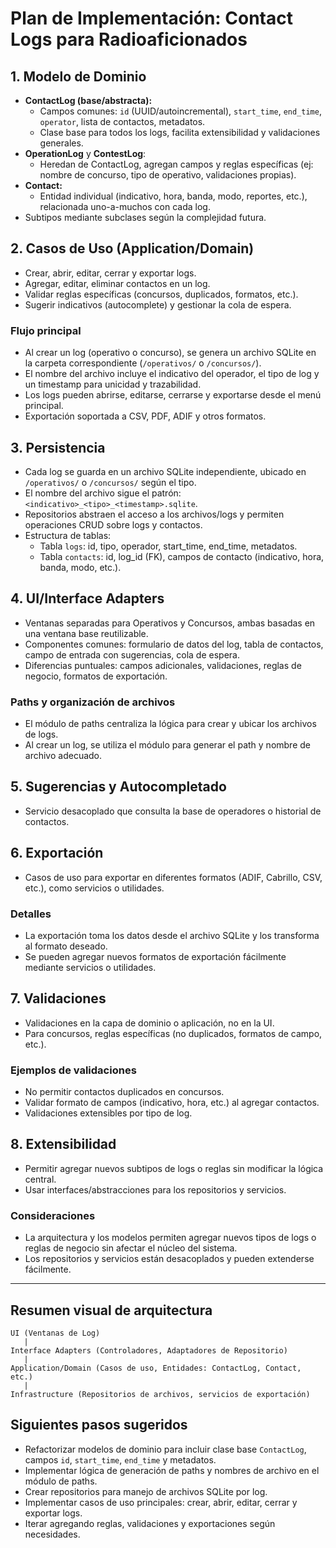 # Plan de Implementación: Contact Logs para Radioaficionados

## 1. Modelo de Dominio
- **ContactLog (base/abstracta):**
  - Campos comunes: `id` (UUID/autoincremental), `start_time`, `end_time`, `operator`, lista de contactos, metadatos.
  - Clase base para todos los logs, facilita extensibilidad y validaciones generales.
- **OperationLog** y **ContestLog**:
  - Heredan de ContactLog, agregan campos y reglas específicas (ej: nombre de concurso, tipo de operativo, validaciones propias).
- **Contact:**
  - Entidad individual (indicativo, hora, banda, modo, reportes, etc.), relacionada uno-a-muchos con cada log.
- Subtipos mediante subclases según la complejidad futura.

## 2. Casos de Uso (Application/Domain)
- Crear, abrir, editar, cerrar y exportar logs.
- Agregar, editar, eliminar contactos en un log.
- Validar reglas específicas (concursos, duplicados, formatos, etc.).
- Sugerir indicativos (autocomplete) y gestionar la cola de espera.

### Flujo principal
- Al crear un log (operativo o concurso), se genera un archivo SQLite en la carpeta correspondiente (`/operativos/` o `/concursos/`).
- El nombre del archivo incluye el indicativo del operador, el tipo de log y un timestamp para unicidad y trazabilidad.
- Los logs pueden abrirse, editarse, cerrarse y exportarse desde el menú principal.
- Exportación soportada a CSV, PDF, ADIF y otros formatos.

## 3. Persistencia
- Cada log se guarda en un archivo SQLite independiente, ubicado en `/operativos/` o `/concursos/` según el tipo.
- El nombre del archivo sigue el patrón: `<indicativo>_<tipo>_<timestamp>.sqlite`.
- Repositorios abstraen el acceso a los archivos/logs y permiten operaciones CRUD sobre logs y contactos.
- Estructura de tablas:
  - Tabla `logs`: id, tipo, operador, start_time, end_time, metadatos.
  - Tabla `contacts`: id, log_id (FK), campos de contacto (indicativo, hora, banda, modo, etc.).

## 4. UI/Interface Adapters
- Ventanas separadas para Operativos y Concursos, ambas basadas en una ventana base reutilizable.
- Componentes comunes: formulario de datos del log, tabla de contactos, campo de entrada con sugerencias, cola de espera.
- Diferencias puntuales: campos adicionales, validaciones, reglas de negocio, formatos de exportación.

### Paths y organización de archivos
- El módulo de paths centraliza la lógica para crear y ubicar los archivos de logs.
- Al crear un log, se utiliza el módulo para generar el path y nombre de archivo adecuado.

## 5. Sugerencias y Autocompletado
- Servicio desacoplado que consulta la base de operadores o historial de contactos.

## 6. Exportación
- Casos de uso para exportar en diferentes formatos (ADIF, Cabrillo, CSV, etc.), como servicios o utilidades.

### Detalles
- La exportación toma los datos desde el archivo SQLite y los transforma al formato deseado.
- Se pueden agregar nuevos formatos de exportación fácilmente mediante servicios o utilidades.

## 7. Validaciones
- Validaciones en la capa de dominio o aplicación, no en la UI.
- Para concursos, reglas específicas (no duplicados, formatos de campo, etc.).

### Ejemplos de validaciones
- No permitir contactos duplicados en concursos.
- Validar formato de campos (indicativo, hora, etc.) al agregar contactos.
- Validaciones extensibles por tipo de log.

## 8. Extensibilidad
- Permitir agregar nuevos subtipos de logs o reglas sin modificar la lógica central.
- Usar interfaces/abstracciones para los repositorios y servicios.

### Consideraciones
- La arquitectura y los modelos permiten agregar nuevos tipos de logs o reglas de negocio sin afectar el núcleo del sistema.
- Los repositorios y servicios están desacoplados y pueden extenderse fácilmente.

---

## Resumen visual de arquitectura
```
UI (Ventanas de Log) 
   |
Interface Adapters (Controladores, Adaptadores de Repositorio)
   |
Application/Domain (Casos de uso, Entidades: ContactLog, Contact, etc.)
   |
Infrastructure (Repositorios de archivos, servicios de exportación)
```

## Siguientes pasos sugeridos
- Refactorizar modelos de dominio para incluir clase base `ContactLog`, campos `id`, `start_time`, `end_time` y metadatos.
- Implementar lógica de generación de paths y nombres de archivo en el módulo de paths.
- Crear repositorios para manejo de archivos SQLite por log.
- Implementar casos de uso principales: crear, abrir, editar, cerrar y exportar logs.
- Iterar agregando reglas, validaciones y exportaciones según necesidades.
